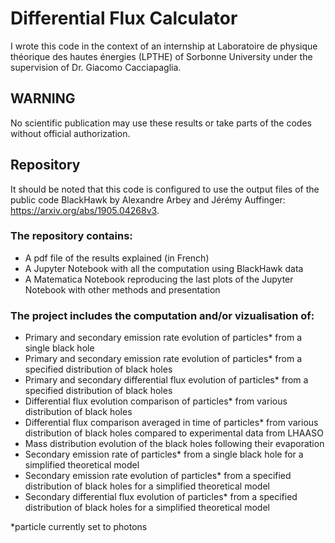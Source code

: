 # Differential Flux Calculator
I wrote this code in the context of an internship at Laboratoire de physique théorique des hautes énergies (LPTHE) of Sorbonne University under the supervision of Dr. Giacomo Cacciapaglia.

## WARNING
No scientific publication may use these results or take parts of the codes without official authorization.

## Repository
It should be noted that this code is configured to use the output files of the public code BlackHawk by Alexandre Arbey and Jérémy Auffinger: https://arxiv.org/abs/1905.04268v3.

### The repository contains:
- A pdf file of the results explained (in French)
- A Jupyter Notebook with all the computation using BlackHawk data
- A Matematica Notebook reproducing the last plots of the Jupyter Notebook with other methods and presentation

### The project includes the computation and/or vizualisation of:
- Primary and secondary emission rate evolution of particles* from a single black hole
- Primary and secondary emission rate evolution of particles* from a specified distribution of black holes
- Primary and secondary differential flux evolution of particles* from a specified distribution of black holes
- Differential flux evolution comparison of particles* from various distribution of black holes
- Differential flux comparison averaged in time of particles* from various distribution of black holes compared to experimental data from LHAASO
- Mass distribution evolution of the black holes following their evaporation
- Secondary emission rate of particles* from a single black hole for a simplified theoretical model
- Secondary emission rate evolution of particles* from a specified distribution of black holes for a simplified theoretical model
- Secondary differential flux evolution of particles* from a specified distribution of black holes for a simplified theoretical model

*particle currently set to photons
